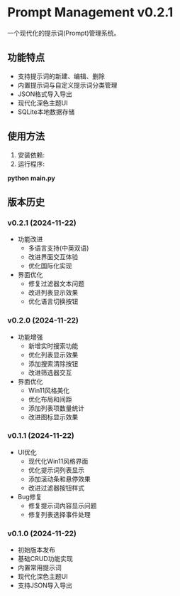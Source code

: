 # Prompt Management v0.2.1

一个现代化的提示词(Prompt)管理系统。

## 功能特点

- 支持提示词的新建、编辑、删除
- 内置提示词与自定义提示词分类管理
- JSON格式导入导出
- 现代化深色主题UI
- SQLite本地数据存储

## 使用方法

1. 安装依赖:
2. 运行程序:

**python** **main.py**

## 版本历史

### v0.2.1 (2024-11-22)
* 功能改进
  - 多语言支持(中英双语)
  - 改进界面交互体验
  - 优化国际化实现
* 界面优化
  - 修复过滤器文本问题
  - 改进列表显示效果
  - 优化语言切换按钮

### v0.2.0 (2024-11-22)
* 功能增强
  - 新增实时搜索功能
  - 优化列表显示效果
  - 添加搜索清除按钮
  - 改进筛选器交互
* 界面优化
  - Win11风格美化
  - 优化布局和间距
  - 添加列表项数量统计
  - 改进图标显示效果

### v0.1.1 (2024-11-22)

* UI优化
  - 现代化Win11风格界面
  - 优化提示词列表显示
  - 添加滚动条和悬停效果
  - 改进过滤器按钮样式
* Bug修复
  - 修复提示词内容显示问题
  - 修复列表选择事件处理

### v0.1.0 (2024-11-22)

* 初始版本发布
* 基础CRUD功能实现
* 内置常用提示词
* 现代化深色主题UI
* 支持JSON导入导出
